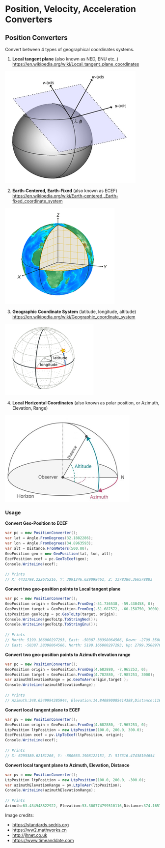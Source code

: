 # Position, Velocity, Acceleration Converters

## Position Converters
Convert between 4 types of geographical coordinates systems.

1. **Local tangent plane** (also known as NED, ENU etc..) https://en.wikipedia.org/wiki/Local_tangent_plane_coordinates


![This is an image](/Images/ltp.png)

2. **Earth-Centered, Earth-Fixed** (also known as ECEF) https://en.wikipedia.org/wiki/Earth-centered,_Earth-fixed_coordinate_system

![This is an image](/Images/ecef.png)

3. **Geographic Coordinate System** (latitude, longitude, altitude)  https://en.wikipedia.org/wiki/Geographic_coordinate_system

![This is an image](/Images/geopos.png)

4. **Local Horizontal Coordinates** (also known as polar position, or Azimuth, Elevation, Range) 

![This is an image](/Images/lhp.png)


### Usage

**Convert Geo-Position to ECEF**
```c#
var pc = new PositionConverter();
var lat = Angle.FromDegrees(32.1882286);
var lon = Angle.FromDegrees(34.8963593);
var alt = Distance.FromMeters(500.00);
GeoPosition geo = new GeoPosition(lat, lon, alt);
EcefPosition ecef = pc.GeoToEcef(geo);
Console.WriteLine(ecef);

// Prints
// X: 4431798.222675216, Y: 3091246.629098461, Z: 3378380.366578883
```

**Convert two geo-position points to Local tangent plane**

```c#
var pc = new PositionConverter();
GeoPosition origin = GeoPosition.FromDeg(-51.736538, -59.430458, 0);
GeoPosition target = GeoPosition.FromDeg(-51.687572, -60.158750, 3000);
LtpPosition geoToLtp = pc.GeoToLtp(target, origin);
Console.WriteLine(geoToLtp.ToStringNed());
Console.WriteLine(geoToLtp.ToStringEnu());

// Prints
// North: 5199.166000297293, East: -50387.38398064566, Down: -2799.350897683762
// East: -50387.38398064566, North: 5199.166000297293, Up: 2799.350897683762
```

**Convert two geo-position points to Azimuth elevation range**
```c#
var pc = new PositionConverter();
GeoPosition origin = GeoPosition.FromDeg(4.682880, -7.965253, 0);
GeoPosition target = GeoPosition.FromDeg(4.782880, -7.985253, 3000);
var azimuthElevationRange = pc.GeoToAer(origin,target );
Console.WriteLine(azimuthElevationRange);

// Prints
// Azimuth:348.6549994285944, Elevation:14.840890085414388,Distance:11673.341221811483 
```

**Convert local tangent plane to ECEF**
```c#
var pv = new PositionConverter();
GeoPosition origin = GeoPosition.FromDeg(4.682880, -7.965253, 0);
LtpPosition ltpPosition = new LtpPosition(100.0, 200.0, 300.0);
EcefPosition ecef = pv.LtpToEcef(ltpPosition, origin);
Console.WriteLine(ecef);

// Prints
// X: 6295380.62181266, Y: -880663.1908122151, Z: 517316.47438104654
```

**Convert local tangent plane to Azimuth, Elevation, Distance**
```c#
var pv = new PositionConverter();
LtpPosition ltpPosition = new LtpPosition(100.0, 200.0, -300.0);
var azimuthElevationRange = pv.LtpToAer(ltpPosition);
Console.WriteLine(azimuthElevationRange);

// Prints
Azimuth:63.434948822922, Elevation:53.300774799510116,Distance:374.16573867739413 
```

Image credits:

- https://standards.sedris.org
- https://ww2.mathworks.cn
- http://jhnet.co.uk
- https://www.timeanddate.com
